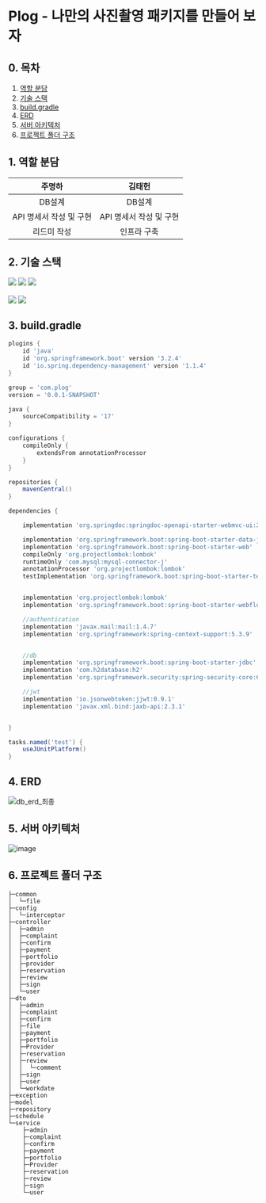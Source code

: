 # Plog - 나만의 사진촬영 패키지를 만들어 보자

## 0. 목차
1. [역할 분담](#1.-역할-분담)
2. [기술 스택](#2.-기술-스택)
3. [build.gradle](#3.-build.gradle)
4. [ERD](4.-ERD)
5. [서버 아키텍처](5.-서버-아키텍처)
6. [프로젝트 폴더 구조](6.-프로젝트-폴더-구조)

## 1. 역할 분담
|주명하|김태헌|
|:---:|:---:|
|DB설계|DB설계|
|API 명세서 작성 및 구현|API 명세서 작성 및 구현|
|리드미 작성|인프라 구축|

## 2. 기술 스택
<div>
  <img src="https://img.shields.io/badge/java-007396?style=for-the-badge&logo=java&logoColor=white">
  <img src="https://img.shields.io/badge/spring-6DB33F?style=for-the-badge&logo=spring&logoColor=white"/> 
  <img src="https://img.shields.io/badge/springboot-6DB33F?style=for-the-badge&logo=springboot&logoColor=white"/>
</div>
</br>
<img src="https://img.shields.io/badge/aws-232F3E?style=for-the-badge&logo=amazonaws&logoColor=white"/>
<img src="https://img.shields.io/badge/mysql-4479A1?style=for-the-badge&logo=mysql&logoColor=white"/>


## 3. build.gradle
```gradle
plugins {
	id 'java'
	id 'org.springframework.boot' version '3.2.4'
	id 'io.spring.dependency-management' version '1.1.4'
}

group = 'com.plog'
version = '0.0.1-SNAPSHOT'

java {
	sourceCompatibility = '17'
}

configurations {
	compileOnly {
		extendsFrom annotationProcessor
	}
}

repositories {
	mavenCentral()
}

dependencies {

	implementation 'org.springdoc:springdoc-openapi-starter-webmvc-ui:2.2.0'

	implementation 'org.springframework.boot:spring-boot-starter-data-jpa'
	implementation 'org.springframework.boot:spring-boot-starter-web'
	compileOnly 'org.projectlombok:lombok'
	runtimeOnly 'com.mysql:mysql-connector-j'
	annotationProcessor 'org.projectlombok:lombok'
	testImplementation 'org.springframework.boot:spring-boot-starter-test'


	implementation 'org.projectlombok:lombok'
	implementation 'org.springframework.boot:spring-boot-starter-webflux'

	//authentication
	implementation 'javax.mail:mail:1.4.7'
	implementation 'org.springframework:spring-context-support:5.3.9'


	//db
	implementation 'org.springframework.boot:spring-boot-starter-jdbc'
	implementation 'com.h2database:h2'
	implementation 'org.springframework.security:spring-security-core:6.2.3'

	//jwt
	implementation 'io.jsonwebtoken:jjwt:0.9.1'
	implementation 'javax.xml.bind:jaxb-api:2.3.1'


}

tasks.named('test') {
	useJUnitPlatform()
}
```

## 4. ERD
![db_erd_최종](https://github.com/Capteem/Backend/assets/80399640/1bbe47a4-d0bd-4b88-9b63-d9aadad65b07)

## 5. 서버 아키텍처
![image](https://github.com/Capteem/Backend/assets/80399640/a06b1162-f6cf-4e7f-b4d1-8585a692acb5)


## 6. 프로젝트 폴더 구조
```
├─common
│  └─file
├─config
│  └─interceptor
├─controller
│  ├─admin
│  ├─complaint
│  ├─confirm
│  ├─payment
│  ├─portfolio
│  ├─provider
│  ├─reservation
│  ├─review
│  ├─sign
│  └─user
├─dto
│  ├─admin
│  ├─complaint
│  ├─confirm
│  ├─file
│  ├─payment
│  ├─portfolio
│  ├─Provider
│  ├─reservation
│  ├─review
│  │  └─comment
│  ├─sign
│  ├─user
│  └─workdate
├─exception
├─model
├─repository
├─schedule
└─service
    ├─admin
    ├─complaint
    ├─confirm
    ├─payment
    ├─portfolio
    ├─Provider
    ├─reservation
    ├─review
    ├─sign
    └─user
```
